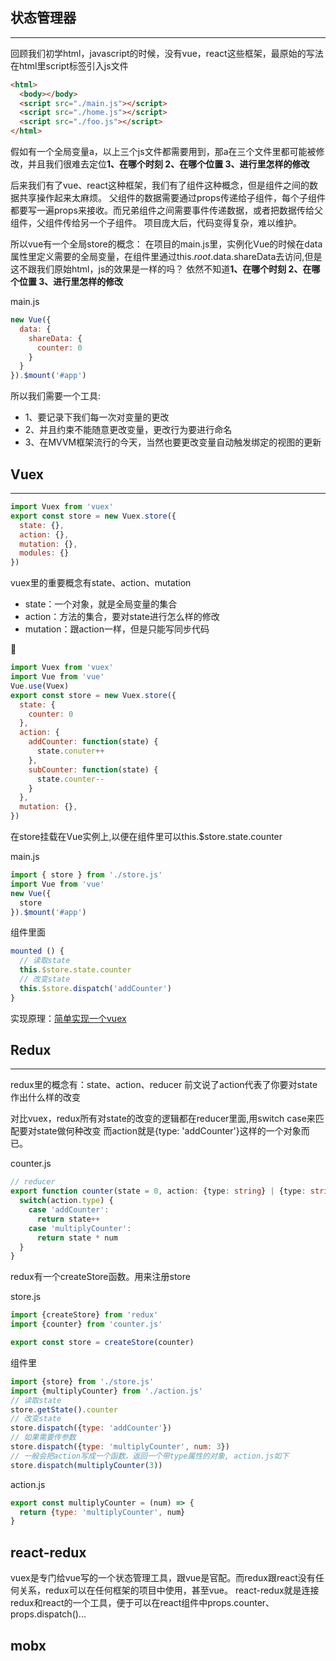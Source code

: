 ## 状态管理器
-------------------------
回顾我们初学html，javascript的时候，没有vue，react这些框架，最原始的写法在html里script标签引入js文件
```html
<html>
  <body></body>
  <script src="./main.js"></script>
  <script src="./home.js"></script>
  <script src="./foo.js"></script>
</html>
```
假如有一个全局变量a，以上三个js文件都需要用到，那a在三个文件里都可能被修改，并且我们很难去定位**1、在哪个时刻 2、在哪个位置 3、进行里怎样的修改**

后来我们有了vue、react这种框架，我们有了组件这种概念，但是组件之间的数据共享操作起来太麻烦。
父组件的数据需要通过props传递给子组件，每个子组件都要写一遍props来接收。而兄弟组件之间需要事件传递数据，或者把数据传给父组件，父组件传给另一个子组件。
项目庞大后，代码变得复杂，难以维护。

所以vue有一个全局store的概念：
在项目的main.js里，实例化Vue的时候在data属性里定义需要的全局变量，在组件里通过this.$root.$data.shareData去访问,但是这不跟我们原始html，js的效果是一样的吗？
依然不知道**1、在哪个时刻 2、在哪个位置 3、进行里怎样的修改**

main.js
```javascript
new Vue({
  data: {
    shareData: {
      counter: 0
    }
  }
}).$mount('#app')
```
所以我们需要一个工具:
* 1、要记录下我们每一次对变量的更改
* 2、并且约束不能随意更改变量，更改行为要进行命名
* 3、在MVVM框架流行的今天，当然也要更改变量自动触发绑定的视图的更新

## Vuex
-------------------------
```javascript
import Vuex from 'vuex'
export const store = new Vuex.store({
  state: {},
  action: {},
  mutation: {},
  modules: {}
})
```
vuex里的重要概念有state、action、mutation
* state：一个对象，就是全局变量的集合
* action：方法的集合，要对state进行怎么样的修改
* mutation：跟action一样，但是只能写同步代码

🌰
```javascript
import Vuex from 'vuex'
import Vue from 'vue'
Vue.use(Vuex)
export const store = new Vuex.store({
  state: {
    counter: 0
  },
  action: {
    addCounter: function(state) {
      state.conuter++
    },
    subCounter: function(state) {
      state.counter--
    }
  },
  mutation: {},
})
```
在store挂载在Vue实例上,以便在组件里可以this.$store.state.counter

main.js
```javascript
import { store } from './store.js'
import Vue from 'vue'
new Vue({
  store
}).$mount('#app')
```
组件里面
```javascript
mounted () {
  // 读取state
  this.$store.state.counter
  // 改变state
  this.$store.dispatch('addCounter')
}
```
实现原理：[简单实现一个vuex](https://github.com/fairySusan/vuex-demo)

## Redux
-------------------------
redux里的概念有：state、action、reducer
前文说了action代表了你要对state作出什么样的改变

对比vuex，redux所有对state的改变的逻辑都在reducer里面,用switch case来匹配要对state做何种改变
而action就是{type: 'addCounter'}这样的一个对象而已。

counter.js
```typescript
// reducer
export function counter(state = 0, action: {type: string} | {type: string; num: number}) {
  switch(action.type) {
    case 'addCounter':
      return state++
    case 'multiplyCounter':
      return state * num
  }
}
```

redux有一个createStore函数。用来注册store

store.js
```javascript
import {createStore} from 'redux'
import {counter} from 'counter.js'

export const store = createStore(counter)
```

组件里
```javascript
import {store} from './store.js'
import {multiplyCounter} from './action.js'
// 读取state
store.getState().counter
// 改变state
store.dispatch({type: 'addCounter'})
// 如果需要传参数
store.dispatch({type: 'multiplyCounter', num: 3})
// 一般会把action写成一个函数，返回一个带type属性的对象, action.js如下
store.dispatch(multiplyCounter(3))
```
action.js
```javascript
export const multiplyCounter = (num) => { 
  return {type: 'multiplyCounter', num}
}
```
## react-redux
vuex是专门给vue写的一个状态管理工具，跟vue是官配。而redux跟react没有任何关系，redux可以在任何框架的项目中使用，甚至vue。
react-redux就是连接redux和react的一个工具，便于可以在react组件中props.counter、props.dispatch()...


## mobx
